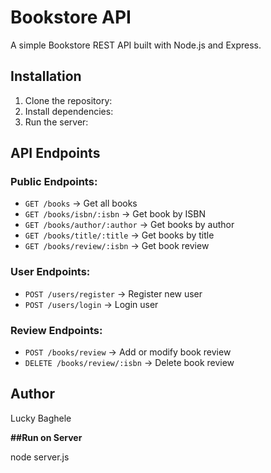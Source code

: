 # Bookstore API

A simple Bookstore REST API built with Node.js and Express.

## Installation

1. Clone the repository:
2. Install dependencies:
3. Run the server:



## API Endpoints

### Public Endpoints:
- `GET /books` → Get all books
- `GET /books/isbn/:isbn` → Get book by ISBN
- `GET /books/author/:author` → Get books by author
- `GET /books/title/:title` → Get books by title
- `GET /books/review/:isbn` → Get book review

### User Endpoints:
- `POST /users/register` → Register new user
- `POST /users/login` → Login user

### Review Endpoints:
- `POST /books/review` → Add or modify book review
- `DELETE /books/review/:isbn` → Delete book review

## Author
Lucky Baghele

**##Run on Server**

node server.js
